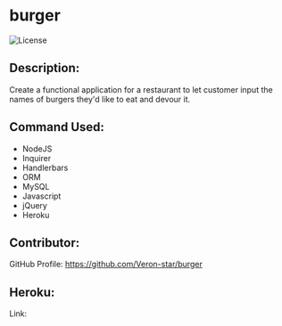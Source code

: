 # burger

![License](https://img.shields.io/badge/License-ISC-blue.svg "License Badge")

## Description:
Create a functional application for a restaurant to let customer input the names of burgers they'd like to eat and devour it.
    
## Command Used:
- NodeJS
- Inquirer
- Handlerbars
- ORM
- MySQL
- Javascript
- jQuery
- Heroku


## Contributor: 
GitHub Profile: https://github.com/Veron-star/burger

## Heroku:
Link: 